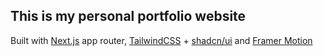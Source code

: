 ## This is my personal portfolio website

Built with [Next.js](https://nextjs.org/) app router, [TailwindCSS](https://tailwindcss.com/) + [shadcn/ui](https://ui.shadcn.com/) and [Framer Motion](https://www.framer.com/motion/)
